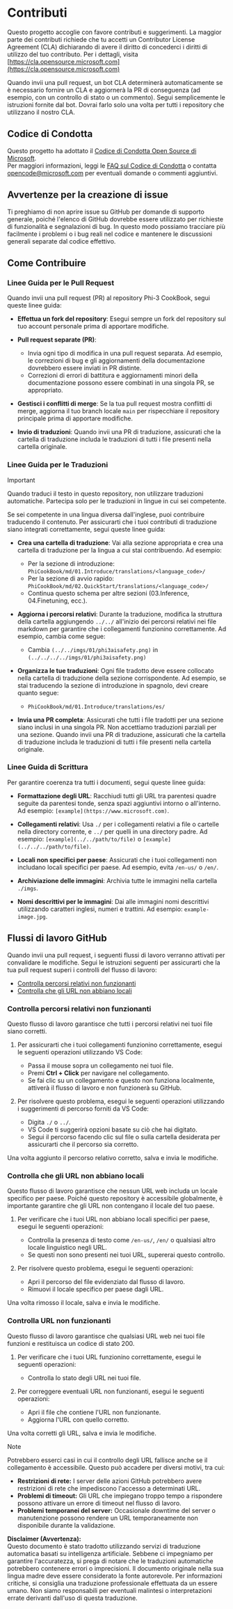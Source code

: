 # Contributi

Questo progetto accoglie con favore contributi e suggerimenti. La maggior parte dei contributi richiede che tu accetti un Contributor License Agreement (CLA) dichiarando di avere il diritto di concederci i diritti di utilizzo del tuo contributo. Per i dettagli, visita [https://cla.opensource.microsoft.com](https://cla.opensource.microsoft.com)

Quando invii una pull request, un bot CLA determinerà automaticamente se è necessario fornire un CLA e aggiornerà la PR di conseguenza (ad esempio, con un controllo di stato o un commento). Segui semplicemente le istruzioni fornite dal bot. Dovrai farlo solo una volta per tutti i repository che utilizzano il nostro CLA.

## Codice di Condotta

Questo progetto ha adottato il [Codice di Condotta Open Source di Microsoft](https://opensource.microsoft.com/codeofconduct/).  
Per maggiori informazioni, leggi le [FAQ sul Codice di Condotta](https://opensource.microsoft.com/codeofconduct/faq/) o contatta [opencode@microsoft.com](mailto:opencode@microsoft.com) per eventuali domande o commenti aggiuntivi.

## Avvertenze per la creazione di issue

Ti preghiamo di non aprire issue su GitHub per domande di supporto generale, poiché l'elenco di GitHub dovrebbe essere utilizzato per richieste di funzionalità e segnalazioni di bug. In questo modo possiamo tracciare più facilmente i problemi o i bug reali nel codice e mantenere le discussioni generali separate dal codice effettivo.

## Come Contribuire

### Linee Guida per le Pull Request

Quando invii una pull request (PR) al repository Phi-3 CookBook, segui queste linee guida:

- **Effettua un fork del repository**: Esegui sempre un fork del repository sul tuo account personale prima di apportare modifiche.

- **Pull request separate (PR)**:
  - Invia ogni tipo di modifica in una pull request separata. Ad esempio, le correzioni di bug e gli aggiornamenti della documentazione dovrebbero essere inviati in PR distinte.
  - Correzioni di errori di battitura e aggiornamenti minori della documentazione possono essere combinati in una singola PR, se appropriato.

- **Gestisci i conflitti di merge**: Se la tua pull request mostra conflitti di merge, aggiorna il tuo branch locale `main` per rispecchiare il repository principale prima di apportare modifiche.

- **Invio di traduzioni**: Quando invii una PR di traduzione, assicurati che la cartella di traduzione includa le traduzioni di tutti i file presenti nella cartella originale.

### Linee Guida per le Traduzioni

> [!IMPORTANT]
>
> Quando traduci il testo in questo repository, non utilizzare traduzioni automatiche. Partecipa solo per le traduzioni in lingue in cui sei competente.

Se sei competente in una lingua diversa dall'inglese, puoi contribuire traducendo il contenuto. Per assicurarti che i tuoi contributi di traduzione siano integrati correttamente, segui queste linee guida:

- **Crea una cartella di traduzione**: Vai alla sezione appropriata e crea una cartella di traduzione per la lingua a cui stai contribuendo. Ad esempio:
  - Per la sezione di introduzione: `PhiCookBook/md/01.Introduce/translations/<language_code>/`
  - Per la sezione di avvio rapido: `PhiCookBook/md/02.QuickStart/translations/<language_code>/`
  - Continua questo schema per altre sezioni (03.Inference, 04.Finetuning, ecc.).

- **Aggiorna i percorsi relativi**: Durante la traduzione, modifica la struttura della cartella aggiungendo `../../` all'inizio dei percorsi relativi nei file markdown per garantire che i collegamenti funzionino correttamente. Ad esempio, cambia come segue:
  - Cambia `(../../imgs/01/phi3aisafety.png)` in `(../../../../imgs/01/phi3aisafety.png)`

- **Organizza le tue traduzioni**: Ogni file tradotto deve essere collocato nella cartella di traduzione della sezione corrispondente. Ad esempio, se stai traducendo la sezione di introduzione in spagnolo, devi creare quanto segue:
  - `PhiCookBook/md/01.Introduce/translations/es/`

- **Invia una PR completa**: Assicurati che tutti i file tradotti per una sezione siano inclusi in una singola PR. Non accettiamo traduzioni parziali per una sezione. Quando invii una PR di traduzione, assicurati che la cartella di traduzione includa le traduzioni di tutti i file presenti nella cartella originale.

### Linee Guida di Scrittura

Per garantire coerenza tra tutti i documenti, segui queste linee guida:

- **Formattazione degli URL**: Racchiudi tutti gli URL tra parentesi quadre seguite da parentesi tonde, senza spazi aggiuntivi intorno o all'interno. Ad esempio: `[example](https://www.microsoft.com)`.

- **Collegamenti relativi**: Usa `./` per i collegamenti relativi a file o cartelle nella directory corrente, e `../` per quelli in una directory padre. Ad esempio: `[example](../../path/to/file)` o `[example](../../../path/to/file)`.

- **Locali non specifici per paese**: Assicurati che i tuoi collegamenti non includano locali specifici per paese. Ad esempio, evita `/en-us/` o `/en/`.

- **Archiviazione delle immagini**: Archivia tutte le immagini nella cartella `./imgs`.

- **Nomi descrittivi per le immagini**: Dai alle immagini nomi descrittivi utilizzando caratteri inglesi, numeri e trattini. Ad esempio: `example-image.jpg`.

## Flussi di lavoro GitHub

Quando invii una pull request, i seguenti flussi di lavoro verranno attivati per convalidare le modifiche. Segui le istruzioni seguenti per assicurarti che la tua pull request superi i controlli del flusso di lavoro:

- [Controlla percorsi relativi non funzionanti](../..)
- [Controlla che gli URL non abbiano locali](../..)

### Controlla percorsi relativi non funzionanti

Questo flusso di lavoro garantisce che tutti i percorsi relativi nei tuoi file siano corretti.

1. Per assicurarti che i tuoi collegamenti funzionino correttamente, esegui le seguenti operazioni utilizzando VS Code:
    - Passa il mouse sopra un collegamento nei tuoi file.
    - Premi **Ctrl + Click** per navigare nel collegamento.
    - Se fai clic su un collegamento e questo non funziona localmente, attiverà il flusso di lavoro e non funzionerà su GitHub.

1. Per risolvere questo problema, esegui le seguenti operazioni utilizzando i suggerimenti di percorso forniti da VS Code:
    - Digita `./` o `../`.
    - VS Code ti suggerirà opzioni basate su ciò che hai digitato.
    - Segui il percorso facendo clic sul file o sulla cartella desiderata per assicurarti che il percorso sia corretto.

Una volta aggiunto il percorso relativo corretto, salva e invia le modifiche.

### Controlla che gli URL non abbiano locali

Questo flusso di lavoro garantisce che nessun URL web includa un locale specifico per paese. Poiché questo repository è accessibile globalmente, è importante garantire che gli URL non contengano il locale del tuo paese.

1. Per verificare che i tuoi URL non abbiano locali specifici per paese, esegui le seguenti operazioni:

    - Controlla la presenza di testo come `/en-us/`, `/en/` o qualsiasi altro locale linguistico negli URL.
    - Se questi non sono presenti nei tuoi URL, supererai questo controllo.

1. Per risolvere questo problema, esegui le seguenti operazioni:
    - Apri il percorso del file evidenziato dal flusso di lavoro.
    - Rimuovi il locale specifico per paese dagli URL.

Una volta rimosso il locale, salva e invia le modifiche.

### Controlla URL non funzionanti

Questo flusso di lavoro garantisce che qualsiasi URL web nei tuoi file funzioni e restituisca un codice di stato 200.

1. Per verificare che i tuoi URL funzionino correttamente, esegui le seguenti operazioni:
    - Controlla lo stato degli URL nei tuoi file.

2. Per correggere eventuali URL non funzionanti, esegui le seguenti operazioni:
    - Apri il file che contiene l'URL non funzionante.
    - Aggiorna l'URL con quello corretto.

Una volta corretti gli URL, salva e invia le modifiche.

> [!NOTE]
>
> Potrebbero esserci casi in cui il controllo degli URL fallisce anche se il collegamento è accessibile. Questo può accadere per diversi motivi, tra cui:
>
> - **Restrizioni di rete:** I server delle azioni GitHub potrebbero avere restrizioni di rete che impediscono l'accesso a determinati URL.
> - **Problemi di timeout:** Gli URL che impiegano troppo tempo a rispondere possono attivare un errore di timeout nel flusso di lavoro.
> - **Problemi temporanei del server:** Occasionale downtime del server o manutenzione possono rendere un URL temporaneamente non disponibile durante la validazione.

**Disclaimer (Avvertenza):**  
Questo documento è stato tradotto utilizzando servizi di traduzione automatica basati su intelligenza artificiale. Sebbene ci impegniamo per garantire l'accuratezza, si prega di notare che le traduzioni automatiche potrebbero contenere errori o imprecisioni. Il documento originale nella sua lingua madre deve essere considerato la fonte autorevole. Per informazioni critiche, si consiglia una traduzione professionale effettuata da un essere umano. Non siamo responsabili per eventuali malintesi o interpretazioni errate derivanti dall'uso di questa traduzione.
